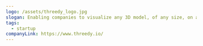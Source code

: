 ```yaml
---
logo: /assets/threedy_logo.jpg
slogan: Enabling companies to visualize any 3D model, of any size, on any device.
tags:
  - startup
companyLink: https://www.threedy.io/
---
```

